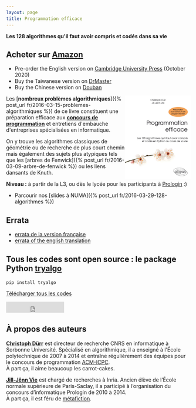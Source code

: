 ```yaml
---
layout: page
title: Programmation efficace
---
```


**Les 128 algorithmes qu'il faut avoir compris et codés dans sa vie**

## Acheter sur [Amazon](http://www.amazon.fr/gp/product/2340010055/ref=as_li_tl?ie=UTF8&camp=1642&creative=19458&creativeASIN=2340010055&linkCode=as2&tag=mangaki-21)

- Pre-order the English version on [Cambridge University Press](https://www.cambridge.org/fr/academic/subjects/computer-science/algorithmics-complexity-computer-algebra-and-computational-g/competitive-programming-python-128-algorithms-develop-your-coding-skills?format=PB&isbn=9781108716826) (October 2020)
- Buy the Taiwanese version on [DrMaster](http://www.drmaster.com.tw/Bookinfo.asp?BookID=MP11906)
- Buy the Chinese version on [Douban](https://book.douban.com/subject/30210075/)

<a href="http://www.amazon.fr/gp/product/2340010055/ref=as_li_tl?ie=UTF8&amp;camp=1642&amp;creative=19458&amp;creativeASIN=2340010055&amp;linkCode=as2&amp;tag=mangaki-21"><img src="/static/cover.jpg" style="float: right" width="180" /></a>

Les [**nombreux problèmes algorithmiques**]({% post_url fr/2016-03-15-problemes-algorithmiques %}) de ce livre constituent une préparation efficace aux [**concours de programmation**](/contests/) et entretiens d'embauche d'entreprises spécialisées en informatique.

On y trouve les algorithmes classiques de géométrie ou de recherche de plus court chemin mais également des sujets plus atypiques tels que les [arbres de Fenwick]({% post_url fr/2016-03-09-arbre-de-fenwick %}) ou les liens dansants de Knuth.

**Niveau :** à partir de la L3, ou dès le lycée pour les participants à [Prologin](http://prologin.org) :)

- Parcourir nos [slides à NUMA]({% post_url fr/2016-03-29-128-algorithmes %})

## Errata

- [errata de la version française](/errata/)
- [errata of the english translation](/errata-en/)

## Tous les codes sont open source : le package Python [tryalgo](https://github.com/jilljenn/tryalgo)

    pip install tryalgo

<!-- Place this tag where you want the button to render. -->
<a class="github-button" href="https://github.com/jilljenn/tryalgo/archive/master.zip" data-icon="octicon-cloud-download" data-style="mega" aria-label="Download jilljenn/tryalgo on GitHub">Télécharger tous les codes</a>

<iframe src="https://ghbtns.com/github-btn.html?user=jilljenn&amp;repo=tryalgo&amp;type=fork&amp;count=true&amp;size=large" frameborder="0" scrolling="0" width="158px" height="30px"></iframe>

## À propos des auteurs

[**Christoph Dürr**](http://www-desir.lip6.fr/~durrc/) est directeur de recherche CNRS en informatique à Sorbonne Université. Spécialisé en algorithmique, il a enseigné à l'École polytechnique de 2007 à 2014 et entraîne régulièrement des équipes pour le concours de programmation [ACM-ICPC](/acm/).  
À part ça, il aime beaucoup les carrot-cakes.

[**Jill-Jênn Vie**](http://jill-jenn.net) est chargé de recherches à Inria. Ancien élève de l’École normale supérieure de Paris-Saclay, il a participé à l’organisation du concours d’informatique Prologin de 2010 à 2014.  
À part ça, il est féru de [métafiction](https://club-meta.fr).

<!-- Place this tag right after the last button or just before your close body tag. -->
<script async defer id="github-bjs" src="https://buttons.github.io/buttons.js"></script>
